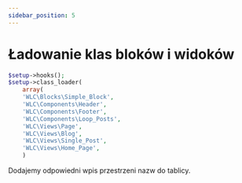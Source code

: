 ```yaml
---
sidebar_position: 5
---
```


# Ładowanie klas bloków i widoków

```php title="File: .../wlc-starter-demo/functions.php"
$setup->hooks();
$setup->class_loader(
    array(
	'WLC\Blocks\Simple_Block',
	'WLC\Components\Header',
	'WLC\Components\Footer',
	'WLC\Components\Loop_Posts',
	'WLC\Views\Page',
	'WLC\Views\Blog',
	'WLC\Views\Single_Post',
	'WLC\Views\Home_Page',
	)
```

Dodajemy odpowiedni wpis przestrzeni nazw do tablicy.
